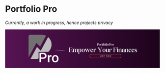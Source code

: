 # Portfolio Pro
*Currently, a work in progress, hence projects privacy*

![PortfolioPro Banner](resources/images/banner-highestres.png)





<!-- # sdd-bus-tracker -->
<!-- 
A repository for a location-based bus tracking program, through which users can see ETAs of nearby buses. 
**Currently accessable via: [https://stlukes.link/bus](https://stlukes.link/bus).** 
<br>
<br>![St. Luke's Grammar School Bus Tracker Logo](imagesandresources/SLGSBTLogo.png)
<br>

____

Currently, this program only displays buses **to/from** St. Luke's Grammar (*Dee Why Campus _only_)*. Buses displayed are state-run buses, typically operated by Keolis Downer, or CDC Bus NSW.
____ 

<br>
Contact James, using the below details, to request a customised version for your educational institution, local bus stop, or personal use.
<br><br>



# Installation Instructions (Running Locally)
If you wish to experiment, and test this program locally, running on your own machine, or development servers, please follow the guide below. *If you wish to run the program on Windows, ensure that you have PHP installed on Windows, and run the PHP file as appropriate to x86.*

### Unix/MacOS/Linux etc.:

**Prerequisites:**

* Homebrew (Linux/MacOS/Unix) is installed)
	* If not, please visit the [homebrew website](https://brew.sh), or run this command to install it on your machine: `/bin/bash -c "$(curl -fsSL https://raw.githubusercontent.com/Homebrew/install/HEAD/install.sh)"`

**Installation Guide:**

1. Clone this repository 
	- Recommended to use a CLI for this step, as it will make the process of running locally a lot smoother. 
	- `git clone https://github.com/nexuspcs/sdd-bus-tracker.git`
2. Ensure your working directory in your CLI is in the root folder of this newly-cloned repository
3. Ensure that the file `run-locally.sh` is visable.
4. Ensure that the file `run-locally.sh` is executable. 
	- This can be confirmed by running CMOD: `cmod +x run-locally.sh`. 
5. Run the `run-locally.sh` file: 
	- `./run-locally.sh`
6. This shell script will install **PHP** on your machine. 
	- If installed **already**, it will check for updates, as this shell script is simply running this command: `brew install php`
7. Ensure that you **DO NOT** interupt this script, as it may be in the process of updating PHP, without printing CLI log messages.
8. Once the script has confirmed the existence of PHP on your machine, it will wait a moment, and then open your OS' default web browser
	- If your web browser does not open automatically, navigate to the URL declared in the shell script: `http://localhost:9005/main.php`.

**Additional Information:**
* **Please note:** A significantly more detailed user manual is accessable via a Google Doc Document **[here](https://docs.google.com/document/d/1wg2mLj8-_ozyilNOx47nQtIWV2n1cYWXAYCNQNweTbs/edit?usp=sharing)**



Within this repository, contains the source code files for the SDD Task 2 Project, 2023. Please contact James using the following link: [James' email](mailto:jamesac2024@student.stlukes.nsw.edu.au).



~~For temporary access to this site, use the following link [https://nexuspcs.github.io/sdd-bus-tracker/](https://nexuspcs.github.io/sdd-bus-tracker/). _please note: this link is not able to run PHP code, therefore only a static page will be shown..._~~



### Mirrors (no-optimisation):

[https://slgs-bustracker.000webhostapp.com/main.php](https://slgs-bustracker.000webhostapp.com/main.php) <br>
[http://slgsbuses.000.pe/main.php](http://slgsbuses.000.pe/main.php) <br>
These mirrors are able to run the PHP code, but is only up to date with our progress WHEN we _upload_ files, _not_ when commits are uploaded via GitHub. FTP upload is in use for *000webhostapp*, and also *000.pe*, but is not live with GitHub.

  -->
